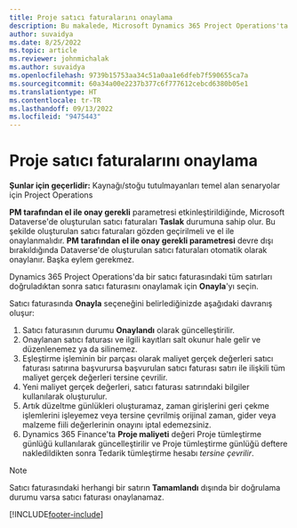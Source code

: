 ```yaml
---
title: Proje satıcı faturalarını onaylama
description: Bu makalede, Microsoft Dynamics 365 Project Operations'ta proje satıcı faturasının nasıl onaylanacağı ve proje satıcı faturasının onaylanmasının finansal etkisi açıklanmaktadır.
author: suvaidya
ms.date: 8/25/2022
ms.topic: article
ms.reviewer: johnmichalak
ms.author: suvaidya
ms.openlocfilehash: 9739b15753aa34c51a0aa1e6dfeb7f590655ca7a
ms.sourcegitcommit: 60a34a00e2237b377c6f777612cebcd6380b05e1
ms.translationtype: HT
ms.contentlocale: tr-TR
ms.lasthandoff: 09/13/2022
ms.locfileid: "9475443"
---
```

# <a name="confirm-project-vendor-invoices"></a>Proje satıcı faturalarını onaylama

**Şunlar için geçerlidir:** Kaynağı/stoğu tutulmayanları temel alan senaryolar için Project Operations

**PM tarafından el ile onay gerekli** parametresi etkinleştirildiğinde, Microsoft Dataverse'de oluşturulan satıcı faturaları **Taslak** durumuna sahip olur. Bu şekilde oluşturulan satıcı faturaları gözden geçirilmeli ve el ile onaylanmalıdır. **PM tarafından el ile onay gerekli parametresi** devre dışı bırakıldığında Dataverse'de oluşturulan satıcı faturaları otomatik olarak onaylanır. Başka eylem gerekmez. 

Dynamics 365 Project Operations'da bir satıcı faturasındaki tüm satırları doğruladıktan sonra satıcı faturasını onaylamak için **Onayla**'yı seçin.

Satıcı faturasında **Onayla** seçeneğini belirlediğinizde aşağıdaki davranış oluşur:

1. Satıcı faturasının durumu **Onaylandı** olarak güncelleştirilir.
1. Onaylanan satıcı faturası ve ilgili kayıtları salt okunur hale gelir ve düzenlenemez ya da silinemez.
1. Eşleştirme işleminin bir parçası olarak maliyet gerçek değerleri satıcı faturası satırına başvurursa başvurulan satıcı faturası satırı ile ilişkili tüm maliyet gerçek değerleri tersine çevrilir.
1. Yeni maliyet gerçek değerleri, satıcı faturası satırındaki bilgiler kullanılarak oluşturulur.
1. Artık düzeltme günlükleri oluşturamaz, zaman girişlerini geri çekme işlemlerini işleyemez veya tersine çevrilmiş orijinal zaman, gider veya malzeme fiili değerlerinin onayını iptal edemezsiniz.
1. Dynamics 365 Finance'ta **Proje maliyeti** değeri Proje tümleştirme günlüğü kullanılarak güncelleştirilir ve Proje tümleştirme günlüğü deftere nakledildikten sonra Tedarik tümleştirme hesabı *tersine çevrilir*.

> [!NOTE]
> Satıcı faturasındaki herhangi bir satırın **Tamamlandı** dışında bir doğrulama durumu varsa satıcı faturası onaylanamaz.

[!INCLUDE[footer-include](../includes/footer-banner.md)]
